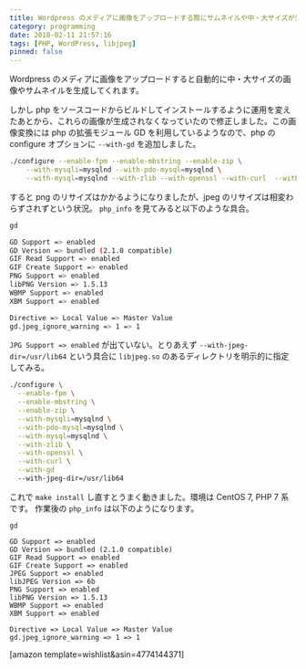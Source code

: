 ```yaml
---
title: Wordpress のメディアに画像をアップロードする際にサムネイルや中・大サイズが生成されない問題
category: programming
date: 2018-02-11 21:57:16
tags: [PHP, WordPress, libjpeg]
pinned: false
---
```


Wordpress のメディアに画像をアップロードすると自動的に中・大サイズの画像やサムネイルを生成してくれます。

しかし php をソースコードからビルドしてインストールするように運用を変えたあとから、これらの画像が生成されなくなっていたので修正しました。この画像変換には php の拡張モジュール GD を利用しているようなので、php の configure オプションに `--with-gd` を追加しました。

```sh
./configure --enable-fpm --enable-mbstring --enable-zip \
    --with-mysqli=mysqlnd --with-pdo-mysql=mysqlnd \
    --with-mysql=mysqlnd --with-zlib --with-openssl --with-curl  --with-gd
```

すると png のリサイズはかかるようになりましたが、jpeg のリサイズは相変わらずされずという状況。 `php_info` を見てみると以下のような具合。

```sh
gd

GD Support => enabled
GD Version => bundled (2.1.0 compatible)
GIF Read Support => enabled
GIF Create Support => enabled
PNG Support => enabled
libPNG Version => 1.5.13
WBMP Support => enabled
XBM Support => enabled

Directive => Local Value => Master Value
gd.jpeg_ignore_warning => 1 => 1
```

`JPG Support => enabled` が出ていない。とりあえず `--with-jpeg-dir=/usr/lib64` という具合に `libjpeg.so` のあるディレクトリを明示的に指定してみる。

```sh
./configure \
  --enable-fpm \
  --enable-mbstring \
  --enable-zip \
  --with-mysqli=mysqlnd \
  --with-pdo-mysql=mysqlnd \
  --with-mysql=mysqlnd \
  --with-zlib \
  --with-openssl \
  --with-curl \
  --with-gd
  --with-jpeg-dir=/usr/lib64
```

これで `make install` し直すとうまく動きました。環境は CentOS 7, PHP 7 系です。 作業後の `php_info` は以下のようになります。

```
gd

GD Support => enabled
GD Version => bundled (2.1.0 compatible)
GIF Read Support => enabled
GIF Create Support => enabled
JPEG Support => enabled
libJPEG Version => 6b
PNG Support => enabled
libPNG Version => 1.5.13
WBMP Support => enabled
XBM Support => enabled

Directive => Local Value => Master Value
gd.jpeg_ignore_warning => 1 => 1
```

[amazon template=wishlist&asin=4774144371]
